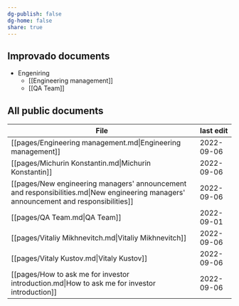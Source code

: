 ```yaml
---
dg-publish: false
dg-home: false
share: true
---
```


## Improvado documents
- Engeniring
	- [[Engineering management]]
	- [[QA Team]]

## All public documents 
| File                                                                                                                                  | last edit  |
| ------------------------------------------------------------------------------------------------------------------------------------- | ---------- |
| [[pages/Engineering management.md\|Engineering management]]                                                                           | 2022-09-06 |
| [[pages/Michurin Konstantin.md\|Michurin Konstantin]]                                                                                 | 2022-09-06 |
| [[pages/New engineering managers' announcement and responsibilities.md\|New engineering managers' announcement and responsibilities]] | 2022-09-06 |
| [[pages/QA Team.md\|QA Team]]                                                                                                         | 2022-09-01 |
| [[pages/Vitaliy Mikhnevitch.md\|Vitaliy Mikhnevitch]]                                                                                 | 2022-09-06 |
| [[pages/Vitaly Kustov.md\|Vitaly Kustov]]                                                                                             | 2022-09-06 |
| [[pages/How to ask me for investor introduction.md\|How to ask me for investor introduction]]                                         | 2022-09-06 |

